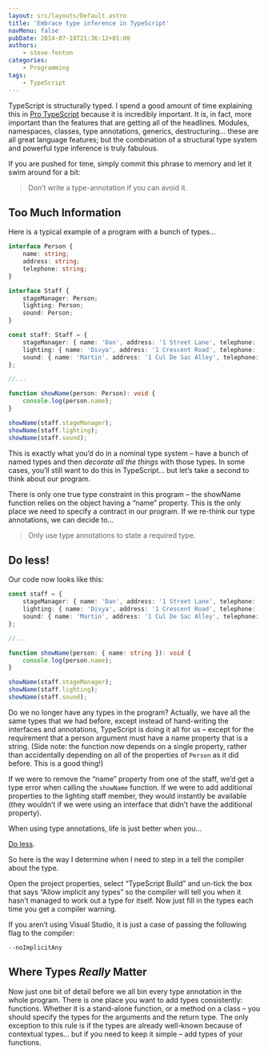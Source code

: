 ```yaml
---
layout: src/layouts/Default.astro
title: 'Embrace type inference in TypeScript'
navMenu: false
pubDate: 2014-07-18T21:36:12+01:00
authors:
    - steve-fenton
categories:
    - Programming
tags:
    - TypeScript
---
```


TypeScript is structurally typed. I spend a good amount of time explaining this in [Pro TypeScript](/publications/pro-typescript/) because it is incredibly important. It is, in fact, more important than the features that are getting all of the headlines. Modules, namespaces, classes, type annotations, generics, destructuring… these are all great language features; but the combination of a structural type system and powerful type inference is truly fabulous.

If you are pushed for time, simply commit this phrase to memory and let it swim around for a bit:

> Don’t write a type-annotation if you can avoid it.

## Too Much Information

Here is a typical example of a program with a bunch of types…

```typescript
interface Person {
    name: string;
    address: string;
    telephone: string;
}

interface Staff {
    stageManager: Person;
    lighting: Person;
    sound: Person;
}

const staff: Staff = {
    stageManager: { name: 'Dan', address: '1 Street Lane', telephone: '0898 007' },
    lighting: { name: 'Divya', address: '1 Crescent Road', telephone: '0898 008' },
    sound: { name: 'Martin', address: '1 Cul De Sac Alley', telephone: '0898 009' }
};

//...

function showName(person: Person): void {
    console.log(person.name);
}

showName(staff.stageManager);
showName(staff.lighting);
showName(staff.sound);
```

This is exactly what you’d do in a nominal type system – have a bunch of named types and then *decorate all the things* with those types. In some cases, you’ll still want to do this in TypeScript… but let’s take a second to think about our program.

There is only one true type constraint in this program – the showName function relies on the object having a “name” property. This is the only place we need to specify a contract in our program. If we re-think our type annotations, we can decide to…

> Only use type annotations to state a required type.

## Do less!

Our code now looks like this:

```typescript
const staff = {
    stageManager: { name: 'Dan', address: '1 Street Lane', telephone: '0898 007' },
    lighting: { name: 'Divya', address: '1 Crescent Road', telephone: '0898 008' },
    sound: { name: 'Martin', address: '1 Cul De Sac Alley', telephone: '0898 009' }
};

//...

function showName(person: { name: string }): void {
    console.log(person.name);
}

showName(staff.stageManager);
showName(staff.lighting);
showName(staff.sound);
```

Do we no longer have any types in the program? Actually, we have all the same types that we had before, except instead of hand-writing the interfaces and annotations, TypeScript is doing it all for us – except for the requirement that a person argument must have a name property that is a string. (Side note: the function now depends on a single property, rather than accidentally depending on all of the properties of `Person` as it did before. This is a good thing!)

If we were to remove the “name” property from one of the staff, we’d get a type error when calling the `showName` function. If we were to add additional properties to the lighting staff member, they would instantly be available (they wouldn’t if we were using an interface that didn’t have the additional property).

When using type annotations, life is just better when you...

[Do less](https://www.youtube.com/watch?v=38CLCudCirw).

So here is the way I determine when I need to step in a tell the compiler about the type.

Open the project properties, select “TypeScript Build” and un-tick the box that says “Allow implicit any types” so the compiler will tell you when it hasn’t managed to work out a type for itself. Now just fill in the types each time you get a compiler warning.

If you aren’t using Visual Studio, it is just a case of passing the following flag to the compiler:

```
--noImplicitAny
```

## Where Types *Really* Matter

Now just one bit of detail before we all bin every type annotation in the whole program. There is one place you want to add types consistently: functions. Whether it is a stand-alone function, or a method on a class – you should specify the types for the arguments and the return type. The only exception to this rule is if the types are already well-known because of contextual types… but if you need to keep it simple – add types of your functions.